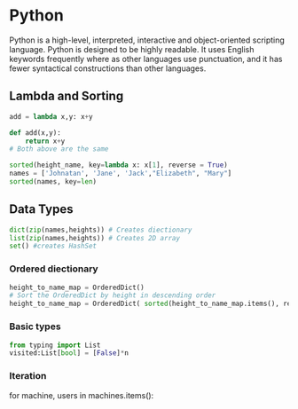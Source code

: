 # Python

Python is a high-level, interpreted, interactive and object-oriented scripting language. Python is designed to be highly readable. It uses English keywords frequently where as other languages use punctuation, and it has fewer syntactical constructions than other languages.

## Lambda and Sorting 


```python
add = lambda x,y: x+y

def add(x,y):
    return x+y
# Both above are the same

sorted(height_name, key=lambda x: x[1], reverse = True)
names = ['Johnatan', 'Jane', 'Jack',"Elizabeth", "Mary"]
sorted(names, key=len) 

```

## Data Types

```python
dict(zip(names,heights)) # Creates diectionary
list(zip(names,heights)) # Creates 2D array
set() #creates HashSet

```
### Ordered diectionary

```python
height_to_name_map = OrderedDict()
# Sort the OrderedDict by height in descending order
height_to_name_map = OrderedDict( sorted(height_to_name_map.items(), reverse=True))
```

### Basic types 

 ```python
from typing import List
visited:List[bool] = [False]*n
``` 


### Iteration 

for machine, users in machines.items():
